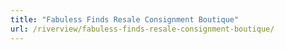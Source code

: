 ```yaml
---
title: "Fabuless Finds Resale Consignment Boutique"
url: /riverview/fabuless-finds-resale-consignment-boutique/
---
```

